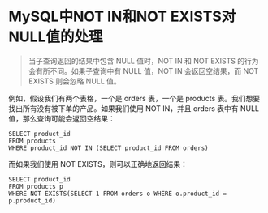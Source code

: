 # MySQL中NOT IN和NOT EXISTS对NULL值的处理


<!--more-->

> 当子查询返回的结果中包含 NULL 值时，NOT IN 和 NOT EXISTS 的行为会有所不同。如果子查询中有 NULL 值，NOT IN 会返回空结果，而 NOT EXISTS 则会忽略 NULL 值。

例如，假设我们有两个表格，一个是 orders 表，一个是 products 表。我们想要找出所有没有被下单的产品。如果我们使用 NOT IN，并且 orders 表中有 NULL 值，那么查询可能会返回空结果：

```mysql
SELECT product_id
FROM products
WHERE product_id NOT IN (SELECT product_id FROM orders)
```

而如果我们使用 NOT EXISTS，则可以正确地返回结果：

```mysql
SELECT product_id
FROM products p
WHERE NOT EXISTS(SELECT 1 FROM orders o WHERE o.product_id = p.product_id)
```
